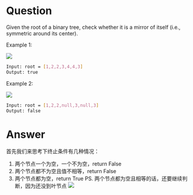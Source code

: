 # Question
Given the root of a binary tree, check whether it is a mirror of itself (i.e., symmetric around its center).

Example 1:

![](https://assets.leetcode.com/uploads/2021/02/19/symtree1.jpg)
```bash
Input: root = [1,2,2,3,4,4,3]
Output: true
```
Example 2:

![](https://assets.leetcode.com/uploads/2021/02/19/symtree2.jpg)
```bash
Input: root = [1,2,2,null,3,null,3]
Output: false
```

# Answer
首先我们来思考下终止条件有几种情况：
1. 两个节点一个为空，一个不为空，return False
2. 两个节点都不为空且值不相等，return False
3. 两个节点都为空，return True
PS. 两个节点都为空且相等的话，还要继续判断，因为还没到叶节点
![](https://pic.leetcode-cn.com/2449af8862537df2cbbc45a07764415c1a10769677c822fa271ea7447c8fa128-2.gif)



